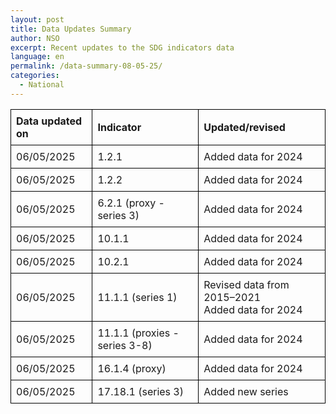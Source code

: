 ```yaml
---
layout: post
title: Data Updates Summary
author: NSO
excerpt: Recent updates to the SDG indicators data
language: en
permalink: /data-summary-08-05-25/
categories:
  - National
---
```

<table style="border-collapse: collapse; width: 100%;">
  <thead>
    <tr>
      <th style="border: 1px solid #000; padding: 8px; text-align: left;">Data updated on</th>
      <th style="border: 1px solid #000; padding: 8px; text-align: left;">Indicator</th>
      <th style="border: 1px solid #000; padding: 8px; text-align: left;">Updated/revised</th>
    </tr>
  </thead>
  <tbody>
    <tr>
      <td style="border: 1px solid #000; padding: 8px;">06/05/2025</td>
      <td style="border: 1px solid #000; padding: 8px;">1.2.1</td>
      <td style="border: 1px solid #000; padding: 8px;">Added data for 2024</td>
    </tr>
    <tr>
      <td style="border: 1px solid #000; padding: 8px;">06/05/2025</td>
      <td style="border: 1px solid #000; padding: 8px;">1.2.2</td>
      <td style="border: 1px solid #000; padding: 8px;">Added data for 2024</td>
    </tr>
    <tr>
      <td style="border: 1px solid #000; padding: 8px;">06/05/2025</td>
      <td style="border: 1px solid #000; padding: 8px;">6.2.1 (proxy - series 3)</td>
      <td style="border: 1px solid #000; padding: 8px;">Added data for 2024</td>
    </tr>
    <tr>
      <td style="border: 1px solid #000; padding: 8px;">06/05/2025</td>
      <td style="border: 1px solid #000; padding: 8px;">10.1.1</td>
      <td style="border: 1px solid #000; padding: 8px;">Added data for 2024</td>
    </tr>
    <tr>
      <td style="border: 1px solid #000; padding: 8px;">06/05/2025</td>
      <td style="border: 1px solid #000; padding: 8px;">10.2.1</td>
      <td style="border: 1px solid #000; padding: 8px;">Added data for 2024</td>
    </tr>
    <tr>
      <td style="border: 1px solid #000; padding: 8px;">06/05/2025</td>
      <td style="border: 1px solid #000; padding: 8px;">11.1.1 (series 1)</td>
      <td style="border: 1px solid #000; padding: 8px;">Revised data from 2015–2021<br>Added data for 2024</td>
    </tr>
    <tr>
      <td style="border: 1px solid #000; padding: 8px;">06/05/2025</td>
      <td style="border: 1px solid #000; padding: 8px;">11.1.1 (proxies - series 3-8)</td>
      <td style="border: 1px solid #000; padding: 8px;">Added data for 2024</td>
    </tr>
    <tr>
      <td style="border: 1px solid #000; padding: 8px;">06/05/2025</td>
      <td style="border: 1px solid #000; padding: 8px;">16.1.4 (proxy)</td>
      <td style="border: 1px solid #000; padding: 8px;">Added data for 2024</td>
    </tr>
    <tr>
      <td style="border: 1px solid #000; padding: 8px;">06/05/2025</td>
      <td style="border: 1px solid #000; padding: 8px;">17.18.1 (series 3)</td>
      <td style="border: 1px solid #000; padding: 8px;">Added new series</td>
    </tr>
  </tbody>
</table>
